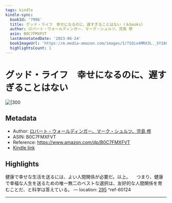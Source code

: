 ```yaml
---
tags: kindle
kindle-sync:
  bookId: '7996'
  title: グッド・ライフ　幸せになるのに、遅すぎることはない (＆books)
  author: ロバート・ウォールディンガー、マーク・シュルツ、児島 修
  asin: B0C7FMXFVT
  lastAnnotatedDate: '2023-06-24'
  bookImageUrl: 'https://m.media-amazon.com/images/I/71Oix4MRX3L._SY160.jpg'
  highlightsCount: 1
---
```


# グッド・ライフ　幸せになるのに、遅すぎることはない
![|300](https://m.media-amazon.com/images/I/71Oix4MRX3L.jpg)
## Metadata
* Author: [ロバート・ウォールディンガー、マーク・シュルツ、児島 修](https://www.amazon.comundefined)
* ASIN: B0C7FMXFVT
* Reference: https://www.amazon.com/dp/B0C7FMXFVT
* [Kindle link](kindle://book?action=open&asin=B0C7FMXFVT)

## Highlights
健康で幸せな生活を送るには、よい人間関係が必要だ。以上。 　つまり、健康で幸福な人生を送るための唯一無二のベストな選択は、友好的な人間関係を育むことだ、と科学は答えている。 — location: [295](kindle://book?action=open&asin=B0C7FMXFVT&location=295) ^ref-60124

---
